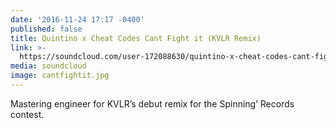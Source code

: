 ```yaml
---
date: '2016-11-24 17:17 -0400'
published: false
title: Quintino x Cheat Codes Cant Fight it (KVLR Remix)
link: >-
  https://soundcloud.com/user-172088630/quintino-x-cheat-codes-cant-fight-it-kvlr-remix
media: soundcloud
image: cantfightit.jpg
---
```

Mastering engineer for KVLR’s debut remix for the Spinning’ Records contest.
